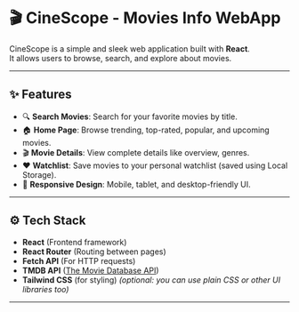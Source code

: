 # 🎬 CineScope - Movies Info WebApp

CineScope is a simple and sleek web application built with **React**.  
It allows users to browse, search, and explore about movies.

---

## ✨ Features

- 🔍 **Search Movies**: Search for your favorite movies by title.
- 🏠 **Home Page**: Browse trending, top-rated, popular, and upcoming movies.
- 🎬 **Movie Details**: View complete details like overview, genres.
- ❤️ **Watchlist**: Save movies to your personal watchlist (saved using Local Storage).
- 📱 **Responsive Design**: Mobile, tablet, and desktop-friendly UI.

---

## ⚙️ Tech Stack

- **React** (Frontend framework)
- **React Router** (Routing between pages)
- **Fetch API** (For HTTP requests)
- **TMDB API** ([The Movie Database API](https://www.themoviedb.org/documentation/api))
- **Tailwind CSS** (for styling) *(optional: you can use plain CSS or other UI libraries too)*

---
